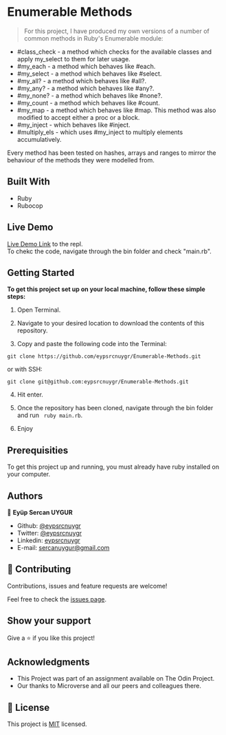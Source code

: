 # Enumerable Methods

> For this project, I have produced my own versions of a number of common methods in Ruby's Enumerable module:

* #class_check - a method which checks for the available classes and apply my_select to them for later usage.
* #my_each - a method which behaves like #each. 
* #my_select - a method which behaves like #select.
* #my_all? - a method which behaves like #all?.
* #my_any? - a method which behaves like #any?.
* #my_none? - a method which behaves like #none?.
* #my_count - a method which behaves like #count.
* #my_map - a method which behaves like #map. This method was also modified to accept either a proc or a block.
* #my_inject - which behaves like #inject.
* #multiply_els - which uses #my_inject to multiply elements accumulatively.

Every method has been tested on hashes, arrays and ranges to mirror the behaviour of the methods they were modelled from.

## Built With

* Ruby
* Rubocop

## Live Demo

[Live Demo Link](https://repl.it/@eypsrcnuygr/Enumerable-Methods-2#.replit) to the repl. <br>
To chekc the code, navigate through the bin folder and check "main.rb".

## Getting Started

**To get this project set up on your local machine, follow these simple steps:**

1. Open Terminal.

2. Navigate to your desired location to download the contents of this repository.

3. Copy and paste the following code into the Terminal:
```
git clone https://github.com/eypsrcnuygr/Enumerable-Methods.git
```
or with SSH:

```
git clone git@github.com:eypsrcnuygr/Enumerable-Methods.git
```

4. Hit enter.

5. Once the repository has been cloned, navigate through the bin folder and run ``` ruby main.rb```.

6. Enjoy

## Prerequisities

To get this project up and running, you must already have ruby installed on your computer.

## Authors

👤 **Eyüp Sercan UYGUR**

- Github: [@eypsrcnuygr](https://github.com/eypsrcnuygr)
- Twitter: [@eypsrcnuygr](https://twitter.com/eypsrcnuygr)
- Linkedin: [eypsrcnuygr](https://www.linkedin.com/in/eypsrcnuygr/)
- E-mail: [sercanuygur@gmail.com](sercanuygur@gmail.com)

## 🤝 Contributing

Contributions, issues and feature requests are welcome!

Feel free to check the [issues page](https://github.com/eypsrcnuygr/Bubble-Sort/issues).

## Show your support

Give a ⭐️ if you like this project!

## Acknowledgments

* This Project was part of an assignment available on The Odin Project.
* Our thanks to Microverse and all our peers and colleagues there.

## 📝 License

This project is [MIT](lic.url) licensed.

